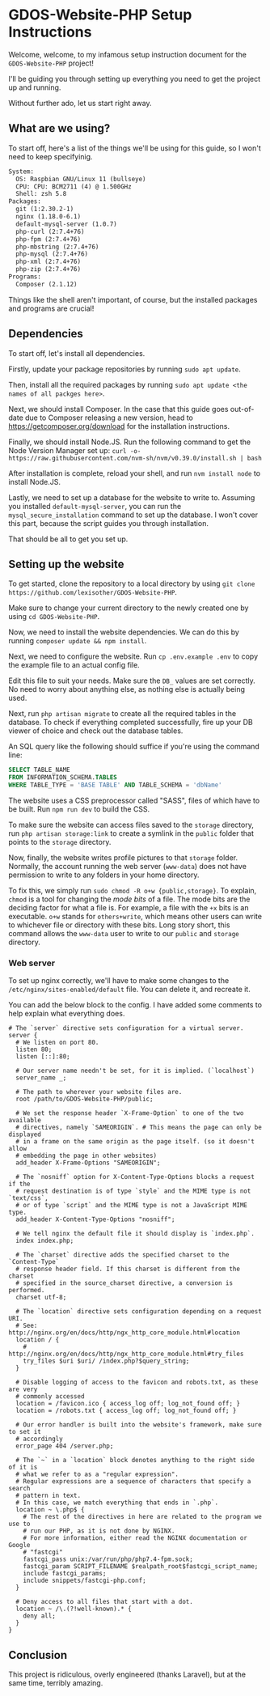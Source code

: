 # GDOS-Website-PHP Setup Instructions

Welcome, welcome, to my infamous setup instruction document for the
`GDOS-Website-PHP` project!

I'll be guiding you through setting up everything you need to get the project
up and running.

Without further ado, let us start right away.

## What are we using?

To start off, here's a list of the things we'll be using for this guide, so
I won't need to keep specifyinig.

```txt
System:
  OS: Raspbian GNU/Linux 11 (bullseye)
  CPU: CPU: BCM2711 (4) @ 1.500GHz
  Shell: zsh 5.8
Packages:
  git (1:2.30.2-1)
  nginx (1.18.0-6.1)
  default-mysql-server (1.0.7)
  php-curl (2:7.4+76)
  php-fpm (2:7.4+76)
  php-mbstring (2:7.4+76)
  php-mysql (2:7.4+76)
  php-xml (2:7.4+76)
  php-zip (2:7.4+76)
Programs:
  Composer (2.1.12)
```

Things like the shell aren't important, of course, but the installed packages
and programs are crucial!

## Dependencies

To start off, let's install all dependencies.

Firstly, update your package repositories by running `sudo apt update`.

Then, install all the required packages by running `sudo apt update <the names of all packges here>`.

Next, we should install Composer. In the case that this guide goes out-of-date
due to Composer releasing a new version, head to
<https://getcomposer.org/download> for the installation instructions.

Finally, we should install Node.JS. Run the following command to get the Node
Version Manager set up: `curl -o- https://raw.githubusercontent.com/nvm-sh/nvm/v0.39.0/install.sh | bash`

After installation is complete, reload your shell, and run `nvm install node`
to install Node.JS.

Lastly, we need to set up a database for the website to write to. Assuming you
installed `default-mysql-server`, you can run the `mysql_secure_installation`
command to set up the database. I won't cover this part, because the script
guides you through installation.

That should be all to get you set up.

## Setting up the website

To get started, clone the repository to a local directory by using `git clone https://github.com/lexisother/GDOS-Website-PHP`.

Make sure to change your current directory to the newly created one by using
`cd GDOS-Website-PHP`.

Now, we need to install the website dependencies. We can do this by running
`composer update && npm install`.

Next, we need to configure the website. Run `cp .env.example .env` to copy the
example file to an actual config file.

Edit this file to suit your needs. Make sure the `DB_` values are set
correctly. No need to worry about anything else, as nothing else is actually
being used.

Next, run `php artisan migrate` to create all the required tables in the
database. To check if everything completed successfully, fire up your DB viewer
of choice and check out the database tables.

An SQL query like the following should suffice if you're using the command
line: <!-- see: https://stackoverflow.com/a/3914051 -->

```sql
SELECT TABLE_NAME
FROM INFORMATION_SCHEMA.TABLES
WHERE TABLE_TYPE = 'BASE TABLE' AND TABLE_SCHEMA = 'dbName'
```

The website uses a CSS preprocessor called "SASS", files of which have to be
built. Run `npm run dev` to build the CSS.

To make sure the website can access files saved to the `storage`
directory, run `php artisan storage:link` to create a symlink in the `public`
folder that points to the `storage` directory.

Now, finally, the website writes profile pictures to that `storage` folder. Normally, the
account running the web server (`www-data`) does not have permission to write
to any folders in your home directory.

To fix this, we simply run `sudo chmod -R o+w {public,storage}`. To explain,
`chmod` is a tool for changing the _mode bits_ of a file. The mode bits are the
deciding factor for what a file is. For example, a file with the `+x` bits is
an executable. `o+w` stands for `others+write`, which means other users can
write to whichever file or directory with these bits. Long story short, this
command allows the `www-data` user to write to our `public` and `storage`
directory.

### Web server

To set up nginx correctly, we'll have to make some changes to the `/etc/nginx/sites-enabled/default` file. You can delete it, and recreate it.

You can add the below block to the config. I have added some comments to help explain what everything does.

```nginx
# The `server` directive sets configuration for a virtual server.
server {
  # We listen on port 80.
  listen 80;
  listen [::]:80;

  # Our server name needn't be set, for it is implied. (`localhost`)
  server_name _;

  # The path to wherever your website files are.
  root /path/to/GDOS-Website-PHP/public;

  # We set the response header `X-Frame-Option` to one of the two available
  # directives, namely `SAMEORIGIN`. # This means the page can only be displayed
  # in a frame on the same origin as the page itself. (so it doesn't allow
  # embedding the page in other websites)
  add_header X-Frame-Options "SAMEORIGIN";

  # The `nosniff` option for X-Content-Type-Options blocks a request if the
  # request destination is of type `style` and the MIME type is not `text/css`,
  # or of type `script` and the MIME type is not a JavaScript MIME type.
  add_header X-Content-Type-Options "nosniff";

  # We tell nginx the default file it should display is `index.php`.
  index index.php;

  # The `charset` directive adds the specified charset to the `Content-Type`
  # response header field. If this charset is different from the charset
  # specified in the source_charset directive, a conversion is performed.
  charset utf-8;

  # The `location` directive sets configuration depending on a request URI.
  # See: http://nginx.org/en/docs/http/ngx_http_core_module.html#location
  location / {
    # http://nginx.org/en/docs/http/ngx_http_core_module.html#try_files
    try_files $uri $uri/ /index.php?$query_string;
  }

  # Disable logging of access to the favicon and robots.txt, as these are very
  # commonly accessed
  location = /favicon.ico { access_log off; log_not_found off; }
  location = /robots.txt { access_log off; log_not_found off; }

  # Our error handler is built into the website's framework, make sure to set it
  # accordingly
  error_page 404 /server.php;

  # The `~` in a `location` block denotes anything to the right side of it is
  # what we refer to as a "regular expression".
  # Regular expressions are a sequence of characters that specify a search
  # pattern in text.
  # In this case, we match everything that ends in `.php`.
  location ~ \.php$ {
    # The rest of the directives in here are related to the program we use to
    # run our PHP, as it is not done by NGINX.
    # For more information, either read the NGINX documentation or Google
    # "fastcgi"
    fastcgi_pass unix:/var/run/php/php7.4-fpm.sock;
    fastcgi_param SCRIPT_FILENAME $realpath_root$fastcgi_script_name;
    include fastcgi_params;
    include snippets/fastcgi-php.conf;
  }

  # Deny access to all files that start with a dot.
  location ~ /\.(?!well-known).* {
    deny all;
  }
}
```

## Conclusion

This project is ridiculous, overly engineered (thanks Laravel), but at the same time, terribly amazing.
